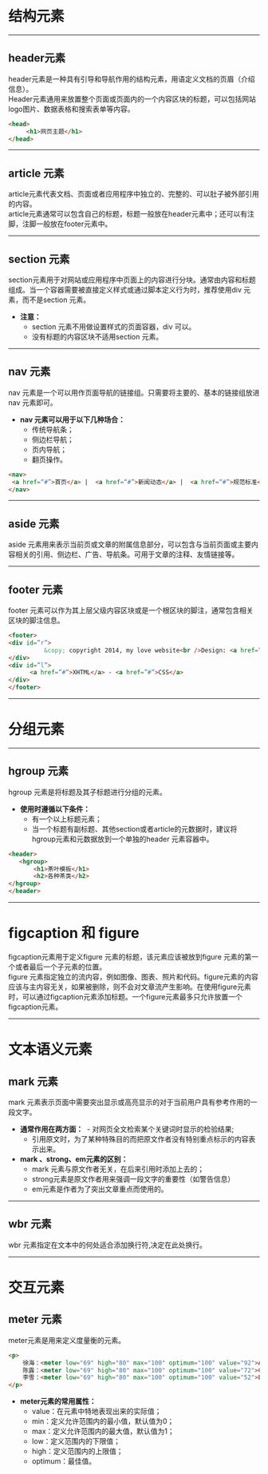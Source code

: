 # 结构元素
***
## header元素 #
header元素是一种具有引导和导航作用的结构元素，用语定义文档的页眉（介绍信息）。<br/>
Header元素通用来放置整个页面或页面内的一个内容区块的标题，可以包括网站logo图片、数据表格和搜索表单等内容。
``` html
<head>
     <h1>网页主题</h1>
</head>
```
***
## article 元素
article元素代表文档、页面或者应用程序中独立的、完整的、可以肚子被外部引用的内容。<br/>
article元素通常可以包含自己的标题，标题一般放在header元素中；还可以有注脚，注脚一般放在footer元素中。
***
## section 元素
section元素用于对网站或应用程序中页面上的内容进行分块。通常由内容和标题组成。当一个容器需要被直接定义样式或通过脚本定义行为时，推荐使用div 元素，而不是section 元素。<br/>
- **注意：<br/>**
     - section 元素不用做设置样式的页面容器，div 可以。<br/>
     - 没有标题的内容区块不适用section 元素。
***
## nav 元素
nav 元素是一个可以用作页面导航的链接组。只需要将主要的、基本的链接组放进nav 元素即可。<br/>
- **nav 元素可以用于以下几种场合：**
     - 传统导航条；
     - 侧边栏导航；
     - 页内导航；
     - 翻页操作。
```html
<nav>
 <a href=“#”>首页</a> |  <a href=“#”>新闻动态</a> |  <a href=“#”>规范标准</a> |  <a href=“#”>文章教程</a> | <a href=“#”>资源链接</a> |  <a href=“#”>常见问题</a> |  <a href=“#”>论坛交流</a> | 
</nav>
```
***
## aside 元素
aside 元素用来表示当前页或文章的附属信息部分，可以包含与当前页面或主要内容相关的引用、侧边栏、广告、导航条。可用于文章的注释、友情链接等。
***
## footer 元素
footer 元素可以作为其上层父级内容区块或是一个根区块的脚注，通常包含相关区块的脚注信息。
```html
<footer>
<div id=”r”>
          &copy; copyright 2014, my love website<br />Design: <a href=”#”>Lucy</a>
</div>
<div id=”l”>
      <a href=”#”>XHTML</a> - <a href=”#”>CSS</a>
</div>
</footer>
```
***
# 分组元素
***
## hgroup 元素
hgroup 元素是将标题及其子标题进行分组的元素。<br/>
- **使用时遵循以下条件：<br/>**
     - 有一个以上标题元素；
     - 当一个标题有副标题、其他section或者article的元数据时，建议将hgroup元素和元数据放到一个单独的header 元素容器中。

```html
<header>
   <hgroup>
       <h1>茶叶模板</h1>
       <h2>各种茶类</h2>
</hgroup>
</header>
```
***
# figcaption 和 figure
figcaption元素用于定义figure 元素的标题，该元素应该被放到figure 元素的第一个或者最后一个子元素的位置。<br/>
figure 元素指定独立的流内容，例如图像、图表、照片和代码。figure元素的内容应该与主内容无关，如果被删除，则不会对文章流产生影响。在使用figure元素时，可以通过figcaption元素添加标题。一个figure元素最多只允许放置一个figcaption元素。
***
# 文本语义元素
## mark 元素
mark 元素表示页面中需要突出显示或高亮显示的对于当前用户具有参考作用的一段文字。
- **通常作用在两方面：**
      - 对网页全文检索某个关键词时显示的检验结果;
     - 引用原文时，为了某种特殊目的而把原文作者没有特别重点标示的内容表示出来。
- **mark 、strong、em元素的区别：**
     - mark 元素与原文作者无关，在后来引用时添加上去的；
     - strong元素是原文作者用来强调一段文字的重要性（如警告信息）
     - em元素是作者为了突出文章重点而使用的。
***
## wbr 元素
wbr 元素指定在文本中的何处适合添加换行符,决定在此处换行。
***
# 交互元素
## meter 元素
meter元素是用来定义度量衡的元素。
```html
<p>
	徐海：<meter low="69" high="80" max="100" optimum="100" value="92">A</meter>
	陈露：<meter low="69" high="80" max="100" optimum="100" value="72">C</meter>
	李雪：<meter low="69" high="80" max="100" optimum="100" value="52">E</meter>
</p>
```
- **meter元素的常用属性：**
     - value：在元素中特地表现出来的实际值；
     - min：定义允许范围内的最小值，默认值为0；
     - max：定义允许范围内的最大值，默认值为1；
     - low：定义范围内的下限值；
     - high：定义范围内的上限值；
     - optimum：最佳值。






















